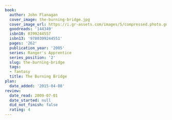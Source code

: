 ```yaml
---
book:
  author: John Flanagan
  cover_image: the-burning-bridge.jpg
  cover_image_url: https://i.gr-assets.com/images/S/compressed.photo.goodreads.com/books/1440471172l/144349._SY475_.jpg
  goodreads: '144349'
  isbn10: 0399244557
  isbn13: '9780399244551'
  pages: '262'
  publication_year: '2005'
  series: Ranger's Apprentice
  series_position: '2'
  slug: the-burning-bridge
  tags:
  - fantasy
  title: The Burning Bridge
plan:
  date_added: '2015-04-08'
review:
  date_read: 2009-07-01
  date_started: null
  did_not_finish: false
  rating: 4
---
```

